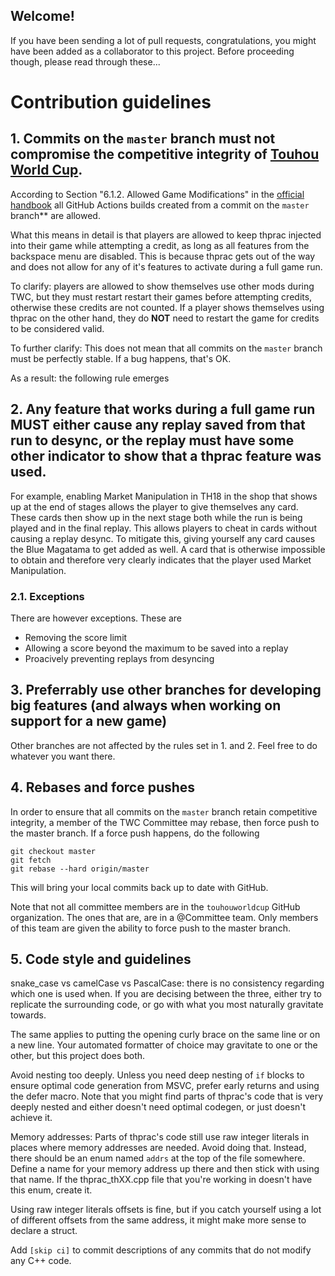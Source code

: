 ## Welcome!
If you have been sending a lot of pull requests, congratulations, you might have been added as a collaborator to this project. Before proceeding though, please read through these...

# Contribution guidelines

## 1. Commits on the `master` branch must not compromise the competitive integrity of [Touhou World Cup](https://touhouworldcup.com/).

According to Section "6.1.2. Allowed Game Modifications" in the [official handbook](https://docs.google.com/document/d/e/2PACX-1vQrmgcwhgKARoUnk5BPE0Oyv4fAgHilZs1pUa1RQJtm0X_z93L8eI0lNt1Y-iZQK3v4_Ab9vx1HzpkN/pub#h.9j7h74u3d3zf) all GitHub Actions builds created from a commit on the `master` branch** are allowed.

What this means in detail is that players are allowed to keep thprac injected into their game while attempting a credit, as long as all features from the backspace menu are disabled. This is because thprac gets out of the way and does not allow for any of it's features to activate during a full game run.

To clarify: players are allowed to show themselves use other mods during TWC, but they must restart restart their games before attempting credits, otherwise these credits are not counted. If a player shows themselves using thprac on the other hand, they do **NOT** need to restart the game for credits to be considered valid.

To further clarify: This does not mean that all commits on the `master` branch must be perfectly stable. If a bug happens, that's OK.

As a result: the following rule emerges

## 2. Any feature that works during a full game run MUST either cause any replay saved from that run to desync, or the replay must have some other indicator to show that a thprac feature was used.

For example, enabling Market Manipulation in TH18 in the shop that shows up at the end of stages allows the player to give themselves any card. These cards then show up in the next stage both while the run is being played and in the final replay. This allows players to cheat in cards without causing a replay desync. To mitigate this, giving yourself any card causes the Blue Magatama to get added as well. A card that is otherwise impossible to obtain and therefore very clearly indicates that the player used Market Manipulation.

### 2.1. Exceptions

There are however exceptions. These are
- Removing the score limit
- Allowing a score beyond the maximum to be saved into a replay
- Proacively preventing replays from desyncing

## 3. Preferrably use other branches for developing big features (and always when working on support for a new game)
Other branches are not affected by the rules set in 1. and 2. Feel free to do whatever you want there.

## 4. Rebases and force pushes
In order to ensure that all commits on the `master` branch retain competitive integrity, a member of the TWC Committee may rebase, then force push to the master branch. If a force push happens, do the following

```
git checkout master
git fetch
git rebase --hard origin/master
```

This will bring your local commits back up to date with GitHub.

Note that not all committee members are in the `touhouworldcup` GitHub organization. The ones that are, are in a @Committee team. Only members of this team are given the ability to force push to the master branch.

## 5. Code style and guidelines

snake_case vs camelCase vs PascalCase: there is no consistency regarding which one is used when. If you are decising between the three, either try to replicate the surrounding code, or go with what you most naturally gravitate towards.

The same applies to putting the opening curly brace on the same line or on a new line. Your automated formatter of choice may gravitate to one or the other, but this project does both.

Avoid nesting too deeply. Unless you need deep nesting of `if` blocks to ensure optimal code generation from MSVC, prefer early returns and using the defer macro. Note that you might find parts of thprac's code that is very deeply nested and either doesn't need optimal codegen, or just doesn't achieve it.

Memory addresses: Parts of thprac's code still use raw integer literals in places where memory addresses are needed. Avoid doing that. Instead, there should be an enum named `addrs` at the top of the file somewhere. Define a name for your memory address up there and then stick with using that name. If the thprac_thXX.cpp file that you're working in doesn't have this enum, create it.

Using raw integer literals offsets is fine, but if you catch yourself using a lot of different offsets from the same address, it might make more sense to declare a struct.

Add `[skip ci]` to commit descriptions of any commits that do not modify any C++ code.